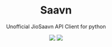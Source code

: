 


<h1 align="center">Saavn</h1>
<p align="center">Unofficial JioSaavn API Client for python </p>


<div align="center">
<img src="https://img.shields.io/badge/python-3670A0?style=for-the-badge&logo=python&logoColor=ffdd54">
<img src="https://img.shields.io/badge/iohttp-%232C5bb4.svg?style=for-the-badge&logo=aiohttp&logoColor=white">
</div>